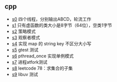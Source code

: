 ## cpp
- [s0](/cpp/s0.c) 四个线程，分别输出ABCD，轮流工作
- [s1](/cpp/s1.cc) 只有虚函数的类大小是8字节（64位），空类1字节
- [s2](/cpp/s2.cc) 策略模式
- [s3](/cpp/s3.cc) 观察者模式
- [s4](/cpp/s4.cc) 实现 map 的 string key 不区分大小写
- [s5](/cpp/s5.cc) gtest 测试
- [s6](/cpp/s6.cc) pthread_once 实现单例模式
- [s7](/cpp/s7.cc) 进程atfork测试
- [s8](/cpp/s8.cc) leetcode 78：求集合的子集
- [s9](/cpp/s9.cc) libuv 测试
